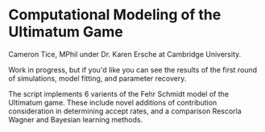 # Computational Modeling of the Ultimatum Game

Cameron Tice, MPhil under Dr. Karen Ersche at Cambridge University.

Work in progress, but if you'd like you can see the results of the first round of simulations, model fitting, and parameter recovery.

The script implements 6 varients of the Fehr Schmidt model of the Ultimatum game. These include novel additions of contribution consideration in determining accept rates, and a comparison Rescorla Wagner and Bayesian learning methods.
